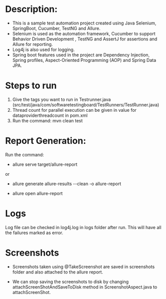 <h1>Description:</h1>
<ul><li>This is a sample test automation project created using Java Selenium, SpringBoot, Cucumber, TestNG and Allure.  
<li>Selenium is used as the automation framework, Cucumber to support Behavior Driven Development , TestNG and AssertJ for assertions and Allure for reporting.
<li>Log4j is also used for logging.   
<li>Spring boot features used in the project are Dependency Injection, Spring profiles, Aspect-Oriented Programming (AOP) and Spring Data JPA.</li></ul>

<h1>Steps to run</h1>
<ol><li>Give the tags you want to run in Testrunner.java (src/test/java/com/softwaretestingboard/TestRunners/TestRunner.java)
<li>Thread count for parallel execution can be given in value for dataproviderthreadcount in pom.xml
<li>Run the command: mvn clean test</li></ol>

<h1>Report Generation:</h1>
Run the command:
<ul><li>allure serve target/allure-report</li></ul>

or
<ul><li>allure generate allure-results --clean -o allure-report</li></ul>
<ul><li>allure open allure-report</li></ul>

<h1>Logs</h1>
Log file can be checked in log4j.log in logs folder after run. 
This will have all the failures marked as error.

<h1>Screenshots</h1>
<ul><li>Screenshots taken using @TakeScreenshot are saved in screenshots folder and also attached to the allure report.</li></ul>
<ul><li>We can stop saving the screenshots to disk by changing attachScreenShotAndSaveToDisk method in ScreenshotAspect.java to attachScreenShot. </li></ul>

